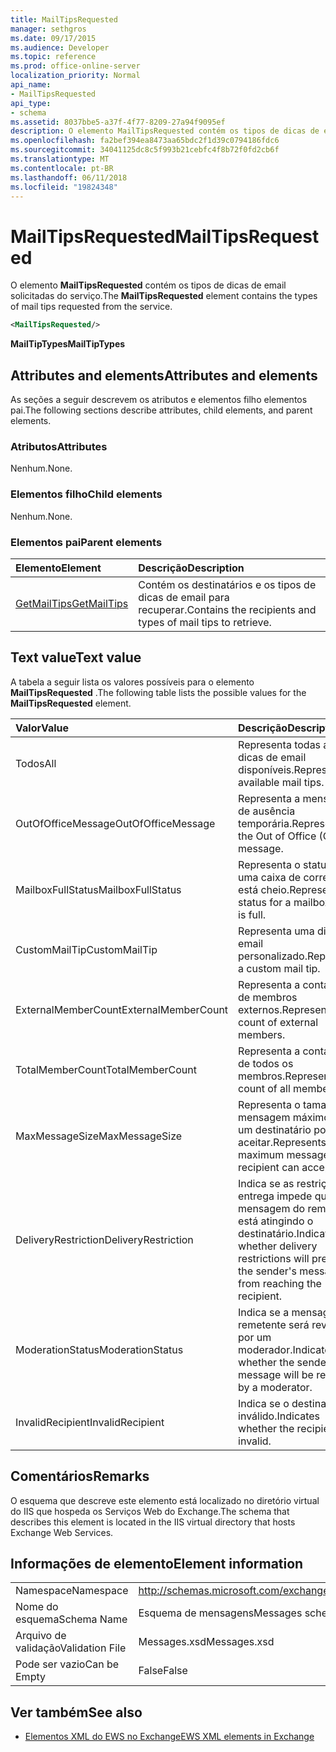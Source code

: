 ```yaml
---
title: MailTipsRequested
manager: sethgros
ms.date: 09/17/2015
ms.audience: Developer
ms.topic: reference
ms.prod: office-online-server
localization_priority: Normal
api_name:
- MailTipsRequested
api_type:
- schema
ms.assetid: 8037bbe5-a37f-4f77-8209-27a94f9095ef
description: O elemento MailTipsRequested contém os tipos de dicas de email solicitadas do serviço.
ms.openlocfilehash: fa2bef394ea8473aa65bdc2f1d39c0794186fdc6
ms.sourcegitcommit: 34041125dc8c5f993b21cebfc4f8b72f0fd2cb6f
ms.translationtype: MT
ms.contentlocale: pt-BR
ms.lasthandoff: 06/11/2018
ms.locfileid: "19824348"
---
```

# <a name="mailtipsrequested"></a><span data-ttu-id="cd341-103">MailTipsRequested</span><span class="sxs-lookup"><span data-stu-id="cd341-103">MailTipsRequested</span></span>

<span data-ttu-id="cd341-104">O elemento **MailTipsRequested** contém os tipos de dicas de email solicitadas do serviço.</span><span class="sxs-lookup"><span data-stu-id="cd341-104">The **MailTipsRequested** element contains the types of mail tips requested from the service.</span></span> 
  
```XML
<MailTipsRequested/>
```

 <span data-ttu-id="cd341-105">**MailTipTypes**</span><span class="sxs-lookup"><span data-stu-id="cd341-105">**MailTipTypes**</span></span>
## <a name="attributes-and-elements"></a><span data-ttu-id="cd341-106">Attributes and elements</span><span class="sxs-lookup"><span data-stu-id="cd341-106">Attributes and elements</span></span>

<span data-ttu-id="cd341-107">As seções a seguir descrevem os atributos e elementos filho elementos pai.</span><span class="sxs-lookup"><span data-stu-id="cd341-107">The following sections describe attributes, child elements, and parent elements.</span></span>
  
### <a name="attributes"></a><span data-ttu-id="cd341-108">Atributos</span><span class="sxs-lookup"><span data-stu-id="cd341-108">Attributes</span></span>

<span data-ttu-id="cd341-109">Nenhum.</span><span class="sxs-lookup"><span data-stu-id="cd341-109">None.</span></span>
  
### <a name="child-elements"></a><span data-ttu-id="cd341-110">Elementos filho</span><span class="sxs-lookup"><span data-stu-id="cd341-110">Child elements</span></span>

<span data-ttu-id="cd341-111">Nenhum.</span><span class="sxs-lookup"><span data-stu-id="cd341-111">None.</span></span>
  
### <a name="parent-elements"></a><span data-ttu-id="cd341-112">Elementos pai</span><span class="sxs-lookup"><span data-stu-id="cd341-112">Parent elements</span></span>

|<span data-ttu-id="cd341-113">**Elemento**</span><span class="sxs-lookup"><span data-stu-id="cd341-113">**Element**</span></span>|<span data-ttu-id="cd341-114">**Descrição**</span><span class="sxs-lookup"><span data-stu-id="cd341-114">**Description**</span></span>|
|:-----|:-----|
|[<span data-ttu-id="cd341-115">GetMailTips</span><span class="sxs-lookup"><span data-stu-id="cd341-115">GetMailTips</span></span>](getmailtips.md) <br/> |<span data-ttu-id="cd341-116">Contém os destinatários e os tipos de dicas de email para recuperar.</span><span class="sxs-lookup"><span data-stu-id="cd341-116">Contains the recipients and types of mail tips to retrieve.</span></span>  <br/> |
   
## <a name="text-value"></a><span data-ttu-id="cd341-117">Text value</span><span class="sxs-lookup"><span data-stu-id="cd341-117">Text value</span></span>

<span data-ttu-id="cd341-118">A tabela a seguir lista os valores possíveis para o elemento **MailTipsRequested** .</span><span class="sxs-lookup"><span data-stu-id="cd341-118">The following table lists the possible values for the **MailTipsRequested** element.</span></span> 
  
|<span data-ttu-id="cd341-119">**Valor**</span><span class="sxs-lookup"><span data-stu-id="cd341-119">**Value**</span></span>|<span data-ttu-id="cd341-120">**Descrição**</span><span class="sxs-lookup"><span data-stu-id="cd341-120">**Description**</span></span>|
|:-----|:-----|
|<span data-ttu-id="cd341-121">Todos</span><span class="sxs-lookup"><span data-stu-id="cd341-121">All</span></span>  <br/> |<span data-ttu-id="cd341-122">Representa todas as dicas de email disponíveis.</span><span class="sxs-lookup"><span data-stu-id="cd341-122">Represents all available mail tips.</span></span>  <br/> |
|<span data-ttu-id="cd341-123">OutOfOfficeMessage</span><span class="sxs-lookup"><span data-stu-id="cd341-123">OutOfOfficeMessage</span></span>  <br/> |<span data-ttu-id="cd341-124">Representa a mensagem de ausência temporária.</span><span class="sxs-lookup"><span data-stu-id="cd341-124">Represents the Out of Office (OOF) message.</span></span>  <br/> |
|<span data-ttu-id="cd341-125">MailboxFullStatus</span><span class="sxs-lookup"><span data-stu-id="cd341-125">MailboxFullStatus</span></span>  <br/> |<span data-ttu-id="cd341-126">Representa o status de uma caixa de correio que está cheio.</span><span class="sxs-lookup"><span data-stu-id="cd341-126">Represents the status for a mailbox that is full.</span></span>  <br/> |
|<span data-ttu-id="cd341-127">CustomMailTip</span><span class="sxs-lookup"><span data-stu-id="cd341-127">CustomMailTip</span></span>  <br/> |<span data-ttu-id="cd341-128">Representa uma dica de email personalizado.</span><span class="sxs-lookup"><span data-stu-id="cd341-128">Represents a custom mail tip.</span></span>  <br/> |
|<span data-ttu-id="cd341-129">ExternalMemberCount</span><span class="sxs-lookup"><span data-stu-id="cd341-129">ExternalMemberCount</span></span>  <br/> |<span data-ttu-id="cd341-130">Representa a contagem de membros externos.</span><span class="sxs-lookup"><span data-stu-id="cd341-130">Represents the count of external members.</span></span>  <br/> |
|<span data-ttu-id="cd341-131">TotalMemberCount</span><span class="sxs-lookup"><span data-stu-id="cd341-131">TotalMemberCount</span></span>  <br/> |<span data-ttu-id="cd341-132">Representa a contagem de todos os membros.</span><span class="sxs-lookup"><span data-stu-id="cd341-132">Represents the count of all members.</span></span>  <br/> |
|<span data-ttu-id="cd341-133">MaxMessageSize</span><span class="sxs-lookup"><span data-stu-id="cd341-133">MaxMessageSize</span></span>  <br/> |<span data-ttu-id="cd341-134">Representa o tamanho de mensagem máximo que um destinatário pode aceitar.</span><span class="sxs-lookup"><span data-stu-id="cd341-134">Represents the maximum message size a recipient can accept.</span></span>  <br/> |
|<span data-ttu-id="cd341-135">DeliveryRestriction</span><span class="sxs-lookup"><span data-stu-id="cd341-135">DeliveryRestriction</span></span>  <br/> |<span data-ttu-id="cd341-136">Indica se as restrições de entrega impede que a mensagem do remetente está atingindo o destinatário.</span><span class="sxs-lookup"><span data-stu-id="cd341-136">Indicates whether delivery restrictions will prevent the sender's message from reaching the recipient.</span></span>  <br/> |
|<span data-ttu-id="cd341-137">ModerationStatus</span><span class="sxs-lookup"><span data-stu-id="cd341-137">ModerationStatus</span></span>  <br/> |<span data-ttu-id="cd341-138">Indica se a mensagem do remetente será revisada por um moderador.</span><span class="sxs-lookup"><span data-stu-id="cd341-138">Indicates whether the sender's message will be reviewed by a moderator.</span></span>  <br/> |
|<span data-ttu-id="cd341-139">InvalidRecipient</span><span class="sxs-lookup"><span data-stu-id="cd341-139">InvalidRecipient</span></span>  <br/> |<span data-ttu-id="cd341-140">Indica se o destinatário é inválido.</span><span class="sxs-lookup"><span data-stu-id="cd341-140">Indicates whether the recipient is invalid.</span></span>  <br/> |
   
## <a name="remarks"></a><span data-ttu-id="cd341-141">Comentários</span><span class="sxs-lookup"><span data-stu-id="cd341-141">Remarks</span></span>

<span data-ttu-id="cd341-142">O esquema que descreve este elemento está localizado no diretório virtual do IIS que hospeda os Serviços Web do Exchange.</span><span class="sxs-lookup"><span data-stu-id="cd341-142">The schema that describes this element is located in the IIS virtual directory that hosts Exchange Web Services.</span></span>
  
## <a name="element-information"></a><span data-ttu-id="cd341-143">Informações de elemento</span><span class="sxs-lookup"><span data-stu-id="cd341-143">Element information</span></span>

|||
|:-----|:-----|
|<span data-ttu-id="cd341-144">Namespace</span><span class="sxs-lookup"><span data-stu-id="cd341-144">Namespace</span></span>  <br/> |http://schemas.microsoft.com/exchange/services/2006/messages  <br/> |
|<span data-ttu-id="cd341-145">Nome do esquema</span><span class="sxs-lookup"><span data-stu-id="cd341-145">Schema Name</span></span>  <br/> |<span data-ttu-id="cd341-146">Esquema de mensagens</span><span class="sxs-lookup"><span data-stu-id="cd341-146">Messages schema</span></span>  <br/> |
|<span data-ttu-id="cd341-147">Arquivo de validação</span><span class="sxs-lookup"><span data-stu-id="cd341-147">Validation File</span></span>  <br/> |<span data-ttu-id="cd341-148">Messages.xsd</span><span class="sxs-lookup"><span data-stu-id="cd341-148">Messages.xsd</span></span>  <br/> |
|<span data-ttu-id="cd341-149">Pode ser vazio</span><span class="sxs-lookup"><span data-stu-id="cd341-149">Can be Empty</span></span>  <br/> |<span data-ttu-id="cd341-150">False</span><span class="sxs-lookup"><span data-stu-id="cd341-150">False</span></span>  <br/> |
   
## <a name="see-also"></a><span data-ttu-id="cd341-151">Ver também</span><span class="sxs-lookup"><span data-stu-id="cd341-151">See also</span></span>



- [<span data-ttu-id="cd341-152">Elementos XML do EWS no Exchange</span><span class="sxs-lookup"><span data-stu-id="cd341-152">EWS XML elements in Exchange</span></span>](ews-xml-elements-in-exchange.md)

